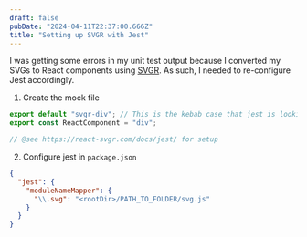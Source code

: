 ```yaml
---
draft: false
pubDate: "2024-04-11T22:37:00.666Z"
title: "Setting up SVGR with Jest"
---
```


I was getting some errors in my unit test output because I converted my SVGs to React components using [SVGR](https://react-svgr.com/).
As such, I needed to re-configure Jest accordingly.

1. Create the mock file

```js
export default "svgr-div"; // This is the kebab case that jest is looking for
export const ReactComponent = "div";

// @see https://react-svgr.com/docs/jest/ for setup
```

2. Configure jest in `package.json`

```json
{
  "jest": {
    "moduleNameMapper": {
      "\\.svg": "<rootDir>/PATH_TO_FOLDER/svg.js"
    }
  }
}
```
